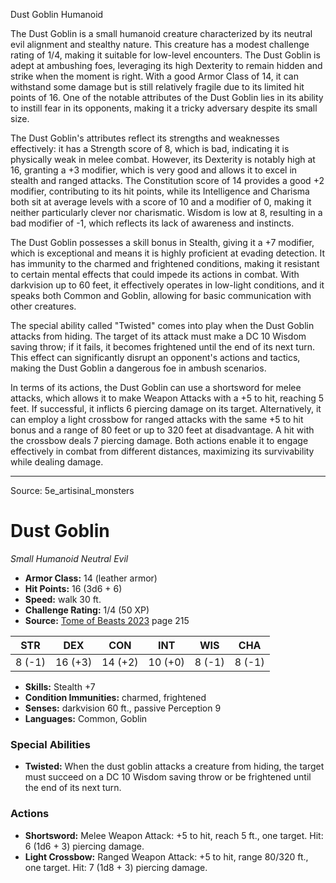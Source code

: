 <MonsterName/>Dust Goblin</MonsterName>
<CreatureType/>Humanoid</CreatureType>

<summary>The Dust Goblin is a small humanoid creature characterized by its neutral evil alignment and stealthy nature. This creature has a modest challenge rating of 1/4, making it suitable for low-level encounters. The Dust Goblin is adept at ambushing foes, leveraging its high Dexterity to remain hidden and strike when the moment is right. With a good Armor Class of 14, it can withstand some damage but is still relatively fragile due to its limited hit points of 16. One of the notable attributes of the Dust Goblin lies in its ability to instill fear in its opponents, making it a tricky adversary despite its small size.</summary>

<detail>

The Dust Goblin's attributes reflect its strengths and weaknesses effectively: it has a Strength score of 8, which is bad, indicating it is physically weak in melee combat. However, its Dexterity is notably high at 16, granting a +3 modifier, which is very good and allows it to excel in stealth and ranged attacks. The Constitution score of 14 provides a good +2 modifier, contributing to its hit points, while its Intelligence and Charisma both sit at average levels with a score of 10 and a modifier of 0, making it neither particularly clever nor charismatic. Wisdom is low at 8, resulting in a bad modifier of -1, which reflects its lack of awareness and instincts.

The Dust Goblin possesses a skill bonus in Stealth, giving it a +7 modifier, which is exceptional and means it is highly proficient at evading detection. It has immunity to the charmed and frightened conditions, making it resistant to certain mental effects that could impede its actions in combat. With darkvision up to 60 feet, it effectively operates in low-light conditions, and it speaks both Common and Goblin, allowing for basic communication with other creatures.

The special ability called "Twisted" comes into play when the Dust Goblin attacks from hiding. The target of its attack must make a DC 10 Wisdom saving throw; if it fails, it becomes frightened until the end of its next turn. This effect can significantly disrupt an opponent's actions and tactics, making the Dust Goblin a dangerous foe in ambush scenarios.

In terms of its actions, the Dust Goblin can use a shortsword for melee attacks, which allows it to make Weapon Attacks with a +5 to hit, reaching 5 feet. If successful, it inflicts 6 piercing damage on its target. Alternatively, it can employ a light crossbow for ranged attacks with the same +5 to hit bonus and a range of 80 feet or up to 320 feet at disadvantage. A hit with the crossbow deals 7 piercing damage. Both actions enable it to engage effectively in combat from different distances, maximizing its survivability while dealing damage.</detail>



---

Source: 5e_artisinal_monsters

# Dust Goblin

*Small* *Humanoid* *Neutral Evil*

- **Armor Class:** 14 (leather armor)
- **Hit Points:** 16 (3d6 + 6)
- **Speed:** walk 30 ft.
- **Challenge Rating:** 1/4 (50 XP)
- **Source:** [Tome of Beasts 2023](https://koboldpress.com/kpstore/product/tome-of-beasts-1-2023-edition/) page 215

| STR | DEX | CON | INT | WIS | CHA |
| --- | --- | --- | --- | --- | --- |
| 8 (-1) | 16 (+3) | 14 (+2) | 10 (+0) | 8 (-1) | 8 (-1) |

- **Skills:** Stealth +7
- **Condition Immunities:** charmed, frightened
- **Senses:** darkvision 60 ft., passive Perception 9
- **Languages:** Common, Goblin

### Special Abilities

- **Twisted:** When the dust goblin attacks a creature from hiding, the target must succeed on a DC 10 Wisdom saving throw or be frightened until the end of its next turn.

### Actions

- **Shortsword:** Melee Weapon Attack: +5 to hit, reach 5 ft., one target. Hit: 6 (1d6 + 3) piercing damage.
- **Light Crossbow:** Ranged Weapon Attack: +5 to hit, range 80/320 ft., one target. Hit: 7 (1d8 + 3) piercing damage.


